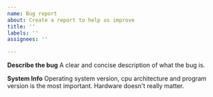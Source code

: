 ```yaml
---
name: Bug report
about: Create a report to help us improve
title: ''
labels: ''
assignees: ''

---
```


**Describe the bug**
A clear and concise description of what the bug is.

**System Info**
Operating system version, cpu architecture and program version is the most important. Hardware doesn't really matter.

